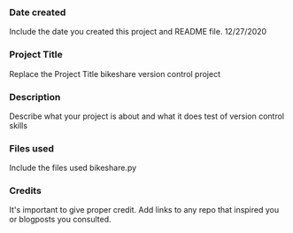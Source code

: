 ### Date created
Include the date you created this project and README file.
12/27/2020
### Project Title
Replace the Project Title
bikeshare version control project

### Description
Describe what your project is about and what it does
test of version control skills
### Files used
Include the files used
bikeshare.py
### Credits
It's important to give proper credit. Add links to any repo that inspired you or blogposts you consulted.

